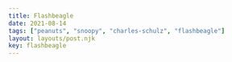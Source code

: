 ```yaml
---
title: Flashbeagle
date: 2021-08-14
tags: ["peanuts", "snoopy", "charles-schulz", "flashbeagle"]
layout: layouts/post.njk
key: flashbeagle
---
```

